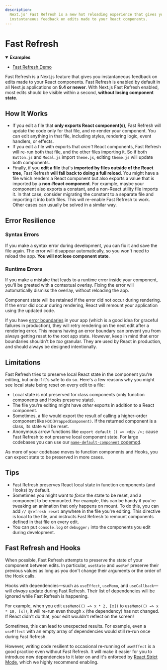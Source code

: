 ```yaml
---
description:
  Next.js' Fast Refresh is a new hot reloading experience that gives you
  instantaneous feedback on edits made to your React components.
---
```


# Fast Refresh

<details open>
  <summary><b>Examples</b></summary>
  <ul>
    <li><a href="https://github.com/vercel/next.js/tree/canary/examples/fast-refresh-demo">Fast Refresh Demo</a></li>
  </ul>
</details>

Fast Refresh is a Next.js feature that gives you instantaneous feedback on
edits made to your React components. Fast Refresh is enabled by default in all
Next.js applications on **9.4 or newer**. With Next.js Fast Refresh enabled,
most edits should be visible within a second, **without losing component
state**.

## How It Works

- If you edit a file that **only exports React component(s)**, Fast Refresh will
  update the code only for that file, and re-render your component. You can edit
  anything in that file, including styles, rendering logic, event handlers, or
  effects.
- If you edit a file with exports that _aren't_ React components, Fast Refresh
  will re-run both that file, and the other files importing it. So if both
  `Button.js` and `Modal.js` import `theme.js`, editing `theme.js` will update
  both components.
- Finally, if you **edit a file** that's **imported by files outside of the
  React tree**, Fast Refresh **will fall back to doing a full reload**. You
  might have a file which renders a React component but also exports a value
  that is imported by a **non-React component**. For example, maybe your
  component also exports a constant, and a non-React utility file imports it. In
  that case, consider migrating the constant to a separate file and importing it
  into both files. This will re-enable Fast Refresh to work. Other cases can
  usually be solved in a similar way.

## Error Resilience

### Syntax Errors

If you make a syntax error during development, you can fix it and save the file
again. The error will disappear automatically, so you won't need to reload the
app. **You will not lose component state**.

### Runtime Errors

If you make a mistake that leads to a runtime error inside your component,
you'll be greeted with a contextual overlay. Fixing the error will automatically
dismiss the overlay, without reloading the app.

Component state will be retained if the error did not occur during rendering. If
the error did occur during rendering, React will remount your application using
the updated code.

If you have [error boundaries](https://reactjs.org/docs/error-boundaries.html)
in your app (which is a good idea for graceful failures in production), they
will retry rendering on the next edit after a rendering error. This means having
an error boundary can prevent you from always getting reset to the root app
state. However, keep in mind that error boundaries shouldn't be _too_ granular.
They are used by React in production, and should always be designed
intentionally.

## Limitations

Fast Refresh tries to preserve local React state in the component you're
editing, but only if it's safe to do so. Here's a few reasons why you might see
local state being reset on every edit to a file:

- Local state is not preserved for class components (only function components
  and Hooks preserve state).
- The file you're editing might have _other_ exports in addition to a React
  component.
- Sometimes, a file would export the result of calling a higher-order component
  like `HOC(WrappedComponent)`. If the returned component is a
  class, its state will be reset.
- Anonymous arrow functions like `export default () => <div />;` cause Fast Refresh to not preserve local component state. For large codebases you can use our [`name-default-component` codemod](/docs/advanced-features/codemods#name-default-component).

As more of your codebase moves to function components and Hooks, you can expect
state to be preserved in more cases.

## Tips

- Fast Refresh preserves React local state in function components (and Hooks) by
  default.
- Sometimes you might want to _force_ the state to be reset, and a component to
  be remounted. For example, this can be handy if you're tweaking an animation
  that only happens on mount. To do this, you can add `// @refresh reset`
  anywhere in the file you're editing. This directive is local to the file, and
  instructs Fast Refresh to remount components defined in that file on every
  edit.
- You can put `console.log` or `debugger;` into the components you edit during
  development.

## Fast Refresh and Hooks

When possible, Fast Refresh attempts to preserve the state of your component
between edits. In particular, `useState` and `useRef` preserve their previous
values as long as you don't change their arguments or the order of the Hook
calls.

Hooks with dependencies—such as `useEffect`, `useMemo`, and `useCallback`—will
_always_ update during Fast Refresh. Their list of dependencies will be ignored
while Fast Refresh is happening.

For example, when you edit `useMemo(() => x * 2, [x])` to
`useMemo(() => x * 10, [x])`, it will re-run even though `x` (the dependency)
has not changed. If React didn't do that, your edit wouldn't reflect on the
screen!

Sometimes, this can lead to unexpected results. For example, even a `useEffect`
with an empty array of dependencies would still re-run once during Fast Refresh.

However, writing code resilient to occasional re-running of `useEffect` is a good practice even
without Fast Refresh. It will make it easier for you to introduce new dependencies to it later on
and it's enforced by [React Strict Mode](/docs/api-reference/next-config-js/react-strict-mode),
which we highly recommend enabling.
